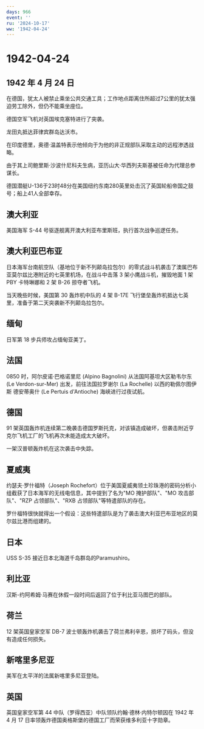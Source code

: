 ```yaml
---
days: 966
event: ''
ru: '2024-10-17'
ww: '1942-04-24'
---
```


# 1942-04-24

## 1942 年 4 月 24 日

在德国，犹太人被禁止乘坐公共交通工具；工作地点距离住所超过7公里的犹太强迫劳工除外，但仍不能乘坐座位。

德国空军飞机对英国埃克塞特进行了突袭。

龙田丸抵达菲律宾群岛达沃市。

在印度德里，奥德·温盖特表示他倾向于为他的非正规部队采取主动的远程渗透战略。

由于其上司鲍里斯·沙波什尼科夫生病，亚历山大·华西列夫斯基被任命为代理总参谋长。

德国潜艇U-136于23时48分在美国纽约东南280英里处击沉了英国轮船帝国之鼓号；船上41人全部幸存。

## 澳大利亚

美国海军 S-44 号驱逐舰离开澳大利亚布里斯班，执行首次战争巡逻任务。

## 澳大利亚巴布亚

日本海军台南航空队（基地位于新不列颠岛拉包尔）的零式战斗机袭击了澳属巴布亚莫尔兹比港附近的七英里机场，在战斗中击落
3 架小鹰战斗机，摧毁地面 1 架 PBY 卡特琳娜和 2 架 B-26 掠夺者飞机。

当天晚些时候，美国第 30 轰炸机中队的 4 架 B-17E
飞行堡垒轰炸机抵达七英里，准备于第二天突袭新不列颠岛拉包尔。

## 缅甸

日军第 18 步兵师攻占缅甸亚美丁。

## 法国

0850 时，阿尔皮诺·巴格诺里尼 (Alpino Bagnolini) 从法国阿基坦大区勒韦尔东
(Le Verdon-sur-Mer) 出发，前往法国拉罗谢尔 (La Rochelle)
以西的勒佩尔图伊斯 德安蒂奥什 (Le Pertuis d\'Antioche)
海峡进行过夜试航。

## 德国

91
架英国轰炸机连续第二晚袭击德国罗斯托克，对该镇造成破坏，但袭击附近亨克尔飞机工厂的飞机再次未能造成太大破坏。

一架汉普顿轰炸机在这次袭击中失踪。

## 夏威夷

约瑟夫·罗什福特（Joseph
Rochefort）位于美国夏威夷领土珍珠港的密码分析小组截获了日本海军的无线电信息，其中提到了名为"MO
掩护部队"、"MO 攻击部队"、"RZP 占领部队"、"RXB
占领部队"等特遣部队的存在。

罗什福特很快就得出一个假设：这些特遣部队是为了袭击澳大利亚巴布亚地区的莫尔兹比港而组建的。

## 日本

USS S-35 接近日本北海道千岛群岛的Paramushiro。

## 利比亚

汉斯-约阿希姆·马赛在休假一段时间后返回了位于利比亚马图巴的部队。

## 荷兰

12 架英国皇家空军 DB-7
波士顿轰炸机袭击了荷兰弗利辛恩，损坏了码头，但没有造成任何损失。

## 新喀里多尼亚

美军在太平洋的法属新喀里多尼亚登陆。

## 英国

英国皇家空军第 44 中队（罗得西亚）中队领队约翰·德林·内特尔顿因在 1942 年
4 月 17 日率领轰炸德国奥格斯堡的德国工厂而荣获维多利亚十字勋章。